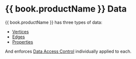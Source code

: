 # {{ book.productName }} Data

{{ book.productName }} has three types of data:

- [Vertices](vertices.md)
- [Edges](edges.md)
- [Properties](properties.md)

And enforces [Data Access Control](data-access-control.md) individually
applied to each.
